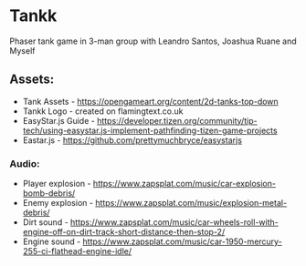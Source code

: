 # Tankk
Phaser tank game in 3-man group with Leandro Santos, Joashua Ruane and Myself

## Assets:
* Tank Assets - https://opengameart.org/content/2d-tanks-top-down
* Tankk Logo - created on flamingtext.co.uk
* EasyStar.js Guide - https://developer.tizen.org/community/tip-tech/using-easystar.js-implement-pathfinding-tizen-game-projects
* Eastar.js - https://github.com/prettymuchbryce/easystarjs

### Audio:
* Player explosion - https://www.zapsplat.com/music/car-explosion-bomb-debris/
* Enemy explosion - https://www.zapsplat.com/music/explosion-metal-debris/
* Dirt sound - https://www.zapsplat.com/music/car-wheels-roll-with-engine-off-on-dirt-track-short-distance-then-stop-2/
* Engine sound - https://www.zapsplat.com/music/car-1950-mercury-255-ci-flathead-engine-idle/